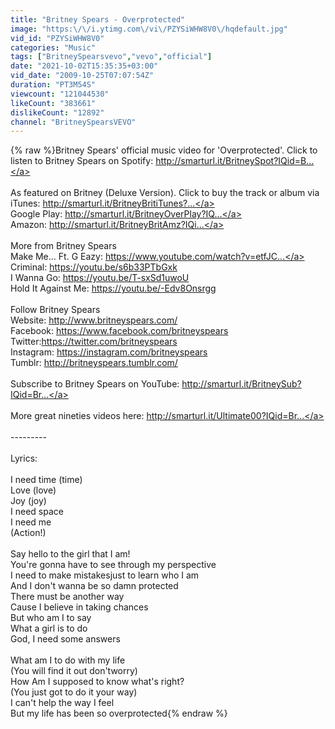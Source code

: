 ```yaml
---
title: "Britney Spears - Overprotected"
image: "https:\/\/i.ytimg.com\/vi\/PZYSiWHW8V0\/hqdefault.jpg"
vid_id: "PZYSiWHW8V0"
categories: "Music"
tags: ["BritneySpearsvevo","vevo","official"]
date: "2021-10-02T15:35:35+03:00"
vid_date: "2009-10-25T07:07:54Z"
duration: "PT3M54S"
viewcount: "121044530"
likeCount: "383661"
dislikeCount: "12892"
channel: "BritneySpearsVEVO"
---
```

{% raw %}Britney Spears' official music video for 'Overprotected'. Click to listen to Britney Spears on Spotify: <a rel="nofollow" target="blank" href="http://smarturl.it/BritneySpot?IQid=B...">http://smarturl.it/BritneySpot?IQid=B...</a><br /><br />As featured on Britney (Deluxe Version). Click to buy the track or album via iTunes: <a rel="nofollow" target="blank" href="http://smarturl.it/BritneyBritiTunes?...">http://smarturl.it/BritneyBritiTunes?...</a><br />Google Play: <a rel="nofollow" target="blank" href="http://smarturl.it/BritneyOverPlay?IQ...">http://smarturl.it/BritneyOverPlay?IQ...</a><br />Amazon: <a rel="nofollow" target="blank" href="http://smarturl.it/BritneyBritAmz?IQi...">http://smarturl.it/BritneyBritAmz?IQi...</a><br /><br />More from Britney Spears<br />Make Me... Ft. G Eazy: <a rel="nofollow" target="blank" href="https://www.youtube.com/watch?v=etfJC...">https://www.youtube.com/watch?v=etfJC...</a><br />Criminal: <a rel="nofollow" target="blank" href="https://youtu.be/s6b33PTbGxk">https://youtu.be/s6b33PTbGxk</a><br />I Wanna Go: <a rel="nofollow" target="blank" href="https://youtu.be/T-sxSd1uwoU">https://youtu.be/T-sxSd1uwoU</a><br />Hold It Against Me: <a rel="nofollow" target="blank" href="https://youtu.be/-Edv8Onsrgg">https://youtu.be/-Edv8Onsrgg</a><br /><br />Follow Britney Spears<br />Website: <a rel="nofollow" target="blank" href="http://www.britneyspears.com/">http://www.britneyspears.com/</a><br />Facebook: <a rel="nofollow" target="blank" href="https://www.facebook.com/britneyspears">https://www.facebook.com/britneyspears</a><br />Twitter:<a rel="nofollow" target="blank" href="https://twitter.com/britneyspears">https://twitter.com/britneyspears</a><br />Instagram: <a rel="nofollow" target="blank" href="https://instagram.com/britneyspears">https://instagram.com/britneyspears</a><br />Tumblr: <a rel="nofollow" target="blank" href="http://britneyspears.tumblr.com/">http://britneyspears.tumblr.com/</a><br /><br />Subscribe to Britney Spears on YouTube: <a rel="nofollow" target="blank" href="http://smarturl.it/BritneySub?IQid=Br...">http://smarturl.it/BritneySub?IQid=Br...</a><br /><br />More great nineties videos here: <a rel="nofollow" target="blank" href="http://smarturl.it/Ultimate00?IQid=Br...">http://smarturl.it/Ultimate00?IQid=Br...</a><br /><br />---------<br /><br />Lyrics:<br /><br />I need time (time)<br />Love (love)<br />Joy (joy)<br />I need space<br />I need me<br />(Action!)<br /><br />Say hello to the girl that I am!<br />You're gonna have to see through my perspective<br />I need to make mistakesjust to learn who I am<br />And I don't wanna be so damn protected<br />There must be another way<br />Cause I believe in taking chances<br />But who am I to say<br />What a girl is to do<br />God, I need some answers<br /><br />What am I to do with my life<br />(You will find it out don'tworry)<br />How Am I supposed to know what's right?<br />(You just got to do it your way)<br />I can't help the way I feel<br />But my life has been so overprotected{% endraw %}
